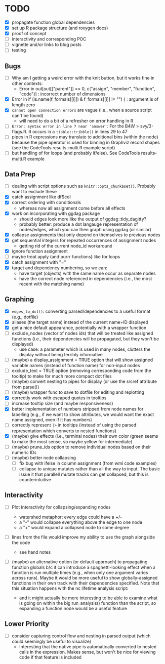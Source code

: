 
# TODO 

- [x] propagate function global dependencies
- [x] set up R package structure (and roxygen docs)
- [x] proof of concept
- [ ] interactivity and corresponding POC
- [ ] vignette and/or links to blog posts
- [ ] testing

## Bugs

- [ ] Why am I getting a weird error with the knit button, but it works fine in other contexts:
    + Error in out[out[["parent"]] == 0, c("assign", "member", "function", "code")] : 
  incorrect number of dimensions
- [x] Error in if (is.name(f_formals[[i]]) & f_formals[[i]] != "") { :  argument is of length zero
- [x] `cannot open connection errors` are vague (i.e., when a source script can't be found)
    + will need to do a bit of a refresher on error handling in R
- [ ] `Error: syntax error in line 7 near 'answer'`: For the B4W > svy/3-flags.R. It occurs in a `tibble::tribble()` in lines 29 to 47
- [ ] pipes in R expressions may translate to additional bins (within the node) because the pipe operator is used for binning in Graphviz record shapes (see the CodeTools results-multi.R example script)
- [ ] but handling of for loops (and probably if/else). See CodeTools results-multi.R example

## Data Prep

- [ ] dealing with script options such as `knitr::opts_chunk$set()`. Probably want to exclude these
- [x] catch assignment like df$col
- [x] correct ordering with conditionals
    + whereas now all assignment come before all effects
- [x] work on incorporating with ggdag package
    + should edges look more like the output of ggdag::tidy_dagitty?
    + probably better: produce a dot langauge representation of nodes/edges, which you can then graph using ggdag (or similar)
- [x] collapse assignments that only depend on themselves to previous nodes
- [x] get sequential integers for repeated occurrences of assignment nodes
    + getting rid of the current node_id workaround
- [x] ignore function assignment
- [ ] maybe treat apply (and purrr functions) like for loops
- [x] catch assignment with "="
- [x] target and dependency numbering, so we can:
    + have target (objects) with the same name occur as separate nodes
    + have the correct node referenced in dependencies (i.e., the most recent with the matching name)

## Graphing
   
- [x] `edges_to_dot()`: converting parsed/dependencies to a useful format (e.g., dotfile)
- [x] aliases (the target name) instead of the current name+ID displayed
- [x] get a nice default appearance, potentially with a wrapper function
- [ ] exclude_nodes (vector of nodes ids) that will be treated like assigned functions (i.e., their dependencies will be propagated, but they won't be displayed)
    + use case: a parameter which is used in many nodes, clutters the display without being terribly informative
- [ ] (maybe) a display_assignment = TRUE option that will show assigned variable names (instead of function name) for non-input nodes
- [ ] exclude_text = TRUE option (removing corresponding code from the tooltip) to make for much more compact dot files
- [ ] (maybe) convert nesting to pipes for display (or use the srcref attribute from parse())
- [ ] (maybe) wrapper func to save to dotfile for editing and replotting
- [x] correctly work with escaped quotes in tooltips
- [ ] increase tooltip size (and maybe responsiveness)
- [x] better implementation of numbers stripped from node names for labelling (e.g., if we want to show attributes, we would want the exact name assigned, even if it has numbers)
- [ ] correctly represent `|>` in tooltips (instead of using the parsed representation which converts to nested functions)
- [x] (maybe) give effects (i.e., terminal nodes) their own color (green seems to make the most sense, so maybe yellow for intermediate)
- [ ] (maybe) prune_ids option to remove individual nodes based on their numeric IDs
- [ ] (maybe) better node collapsing
    + [ ] fix bug with ifelse in column assignment (from wmi code examples)
    + [ ] collapse to unique mutates rather than all the way to input. The basic issue it that parallell mutate tracks can get collapsed, but this is counterintuitive
    
## Interactivity

- [ ] Plot interactivity for collapsing/expanding nodes
    + watershed metaphor: every edge could have a +/-
    + a "-" would collapse everything above the edge to one node
    + a "+" would expand a collapsed node to some degree
- [ ] lines from the file would improve my ability to use the graph alongside the code
    + see hand notes
    
- [ ] (maybe) an alternative option (or default approach) to propagating function globals b/c it can introduce a spaghetti-looking effect when a function is run multiple times (e.g., when only one argument varies across runs). Maybe it would be more useful to show globally-assigned functions in their own track with their dependencies specified. Note that this situation happens with the nc lifetime analysis script:
    + and it might actually be more interesting to be able to examine what is going on within the big run_analysis() function than the script, so expanding a function node would be a useful feature

## Lower Priority

- [ ] consider capturing control flow and nesting in parsed output (which could seemingly be useful to visualize)
    + Interesting that the native pipe is automatically converted to nested calls in the expression. Makes sense, but won't be nice for viewing code if that feature is included
    